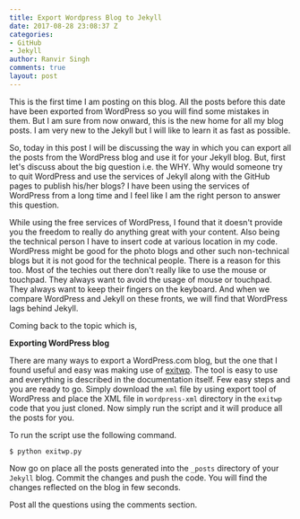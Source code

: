 ```yaml
---
title: Export Wordpress Blog to Jekyll
date: 2017-08-28 23:08:37 Z
categories:
- GitHub
- Jekyll
author: Ranvir Singh
comments: true
layout: post
---
```


This is the first time I am posting on this blog. All the posts before this date have been exported from WordPress so you will find some mistakes in them. But I am sure from now onward, this is the new home for all my blog posts. I am very new to the Jekyll but I will like to learn it as fast as possible.

So, today in this post I will be discussing the way in which you can export all the posts from the WordPress blog and use it for your Jekyll blog. But, first let's discuss about the big question i.e. the WHY. Why would someone try to quit WordPress and use the services of Jekyll along with the GitHub pages to publish his/her blogs? I have been using the services of WordPress from a long time and I feel like I am the right person to answer this question.

While using the free services of WordPress, I found that it doesn't provide you the freedom to really do anything great with your content. Also being the technical person I have to insert code at various location in my code. WordPress might be good for the photo blogs and other such non-technical blogs but it is not good for the technical people. There is a reason for this too. Most of the techies out there don't really like to use the mouse or touchpad. They always want to avoid the usage of mouse or touchpad. They always want to keep their fingers on the keyboard. And when we compare WordPress and Jekyll on these fronts, we will find that WordPress lags behind Jekyll.

Coming back to the topic which is,

**Exporting WordPress blog**

There are many ways to export a WordPress.com blog, but the one that I found useful and easy was making use of [exitwp](https://github.com/thomasf/exitwp). The tool is easy to use and everything is described in the documentation itself. Few easy steps and you are ready to go. Simply download the `xml` file by using export tool of WordPress and place the XML file in `wordpress-xml` directory in the `exitwp` code that you just cloned. Now simply run the script and it will produce all the posts for you.

To run the script use the following command.

```
$ python exitwp.py
```

Now go on place all the posts generated into the `_posts` directory of your `Jekyll` blog. Commit the changes and push the code. You will find the changes reflected on the blog in few seconds.

Post all the questions using the comments section.

